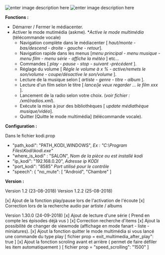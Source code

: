 ![enter image description here](https://raw.githubusercontent.com/Spikharpax/Avatar-Serveur/master/logo/Avatar.jpg)
![enter image description here](https://camo.githubusercontent.com/aa33c322186b2ea1d60eff45d29c31168c090cb9/68747470733a2f2f75706c6f61642e77696b696d656469612e6f72672f77696b6970656469612f636f6d6d6f6e732f7468756d622f322f32352f4b6f64692d6c6f676f2d5468756d626e61696c2d6c696768742d7472616e73706172656e742e706e672f32323070782d4b6f64692d6c6f676f2d5468756d626e61696c2d6c696768742d7472616e73706172656e742e706e67)

**Fonctions :**

-   Démarrer / Fermer le médiacenter.
-   Activer le mode mutimédia (askme). *_Active le mode multimédia_ (télécommande vocale)
    -   Navigation complète dans le médiacenter [ _haut/monte - bas/descend - droite - gauche - retour_].
    -   Navigation rapide dans les menus [_menu principal - menu musique - menu film - menu série - affiche la météo_ ] etc...
    -   Commandes [ _play - pause - stop - suivant -précédent_ ].
    -   Réglage du volume [ _Règle le volume à x % - active/remets le son/volume - coupe/désactive le son/volume_ ].
    -   Lecture de la musique selon [ _artiste - genre - titre - album_ ].
    -   Lecture d'un film selon le titre [ _lance/je veux regarder ... le film xxx_ ].
    -   Lancement de la radio selon votre choix. (_voir fichier : /xml/radios.xml_).
    -   Exécute la mise à jour des bibliothèques [ _update médiathèque musique/vidéo_].
    - Quitter [Quitte le mode multimédia] (télécommande vocale).

**Configuration :**

Dans le fichier kodi.prop

- "path_kodi": "PATH_KODI_WINDOWS",  *Ex : "C:\Program    Files\Kodi\kodi.exe"* 
- "where_is_kodi" : "SALON",  *Nom de la pièce ou est installé kodi* 
- "ip_kodi": "192.168.0.20", *Adresse ip KODI* 
- "port_kodi": "8585" *Port utilisé pour le contrôle*
- "speech": {
        "no_mute": [ "Android", "Chambre" ]
		
		
**Version :**

Version 1.2 (23-08-2018)
Version 1.2.2 (25-08-2018)

[x] Ajout de la fonction play/pause lors de l'activation de l'écoute
[x] Correction lors de la recherche audio par artiste / albums

Version 1.30.0 (24-09-2018)
[x] Ajout de lecture d'une série ( Prend en compte les épisodes déjà vus )
[x] Correction recherche d'items
[x] Ajout la possibilité de changer de viewmode (affichage en mode fanart - liste - miniatures).
[x] Ajout la fonction quitter le mode multimédia si vous lancé une commande du type play [ fichier prop = exit_multimedia_after_play": true ]
[x] Ajout la fonction scroling avant et arrière ( permet de faire défiler les item automatiquement ) [ fichier prop = "speed_scrolling": "1500" ] 
